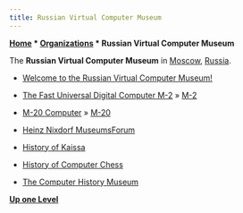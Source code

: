 ```yaml
---
title: Russian Virtual Computer Museum
---
```

**[Home](Home "Home") \* [Organizations](Organizations "Organizations") \* Russian Virtual Computer Museum**


The **Russian Virtual Computer Museum** in [Moscow](https://en.wikipedia.org/wiki/Moscow), [Russia](https://en.wikipedia.org/wiki/Russian_Federation).



 [](http://www.computer-museum.ru/english/index.php) 
* [Welcome to the Russian Virtual Computer Museum!](http://www.computer-museum.ru/english/about.htm)
* [The Fast Universal Digital Computer M-2](http://www.computer-museum.ru/english/m2.htm) » [M-2](M-2 "M-2")
* [M-20 Computer](http://www.computer-museum.ru/english/m20.htm) » [M-20](M-20 "M-20")





* [Heinz Nixdorf MuseumsForum](Heinz_Nixdorf_MuseumsForum "Heinz Nixdorf MuseumsForum")
* [History of Kaissa](Kaissa#HistoryofKaissa "Kaissa")
* [History of Computer Chess](History "History")
* [The Computer History Museum](The_Computer_History_Museum "The Computer History Museum")


**[Up one Level](Organizations "Organizations")**







 

